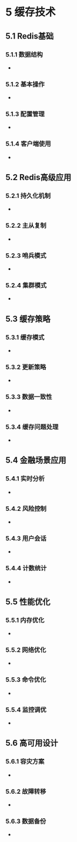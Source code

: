 # 5 缓存技术

## 5.1 Redis基础

### 5.1.1 数据结构
- 

### 5.1.2 基本操作
- 

### 5.1.3 配置管理
- 

### 5.1.4 客户端使用
- 

## 5.2 Redis高级应用

### 5.2.1 持久化机制
- 

### 5.2.2 主从复制
- 

### 5.2.3 哨兵模式
- 

### 5.2.4 集群模式
- 

## 5.3 缓存策略

### 5.3.1 缓存模式
- 

### 5.3.2 更新策略
- 

### 5.3.3 数据一致性
- 

### 5.3.4 缓存问题处理
- 

## 5.4 金融场景应用

### 5.4.1 实时分析
- 

### 5.4.2 风险控制
- 

### 5.4.3 用户会话
- 

### 5.4.4 计数统计
- 

## 5.5 性能优化

### 5.5.1 内存优化
- 

### 5.5.2 网络优化
- 

### 5.5.3 命令优化
- 

### 5.5.4 监控调优
- 

## 5.6 高可用设计

### 5.6.1 容灾方案
- 

### 5.6.2 故障转移
- 

### 5.6.3 数据备份
- 